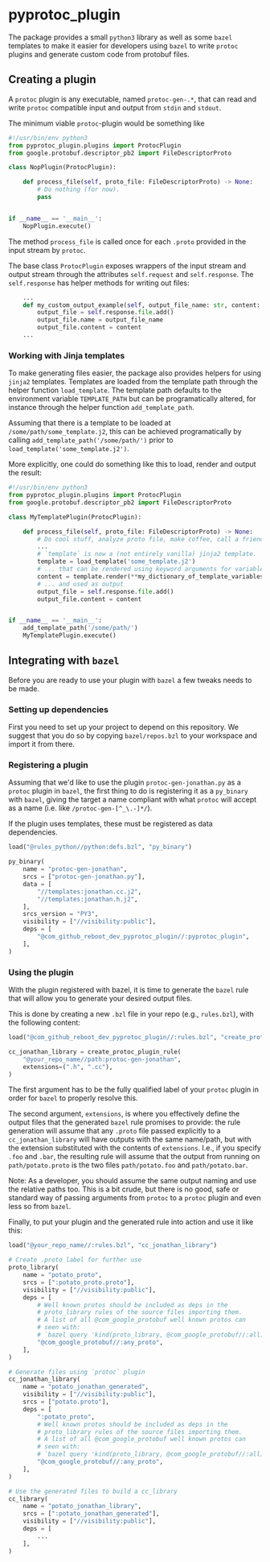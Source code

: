 # pyprotoc_plugin

The package provides a small `python3` library as well as some `bazel` templates to
make it easier for developers using `bazel` to write `protoc` plugins and generate custom code from protobuf files.

## Creating a plugin

A `protoc` plugin is any executable, named `protoc-gen-.*`, that can read and write `protoc` compatible input and output from `stdin` and `stdout`.

The minimum viable `protoc`-plugin would be something like

```python
#!/usr/bin/env python3
from pyprotoc_plugin.plugins import ProtocPlugin
from google.protobuf.descriptor_pb2 import FileDescriptorProto

class NopPlugin(ProtocPlugin):

    def process_file(self, proto_file: FileDescriptorProto) -> None:
        # Do nothing (for now).
        pass


if __name__ == '__main__':
    NopPlugin.execute()

```

The method `process_file` is called once for each `.proto` provided in the input stream by `protoc`.

The base class `ProtocPlugin` exposes wrappers of the input stream and output stream through the attributes `self.request` and `self.response`.
The `self.response` has helper methods for writing out files:

```python
    ...
    def my_custom_output_example(self, output_file_name: str, content: str) -> None:
        output_file = self.response.file.add()
        output_file.name = output_file_name
        output_file.content = content
    ...
```

### Working with Jinja templates

To make generating files easier, the package also provides helpers for using `jinja2` templates.
Templates are loaded from the template path through the helper function `load_template`. The template path defaults to the environment variable `TEMPLATE_PATH` but can be programatically altered, for instance through the helper function `add_template_path`.

Assuming that there is a template to be loaded at `/some/path/some_template.j2`, this can be achieved programatically by calling `add_template_path('/some/path/')` prior to `load_template('some_template.j2')`.

More explicitly, one could do something like this to load, render and output the result:

```python
#!/usr/bin/env python3
from pyprotoc_plugin.plugins import ProtocPlugin
from google.protobuf.descriptor_pb2 import FileDescriptorProto

class MyTemplatePlugin(ProtocPlugin):

    def process_file(self, proto_file: FileDescriptorProto) -> None:
        # Do cool stuff, analyze proto file, make coffee, call a friend, etc.
        ...
        # `template` is now a (not entirely vanilla) jinja2 template.
        template = load_template('some_template.j2')
        # ... that can be rendered using keyword arguments for variable substitution
        content = template.render(**my_dictionary_of_template_variables)
        # ... and used as output
        output_file = self.response.file.add()
        output_file.content = content


if __name__ == '__main__':
    add_template_path('/some/path/')
    MyTemplatePlugin.execute()
```

## Integrating with `bazel`

Before you are ready to use your plugin with `bazel` a few tweaks needs to be made.

### Setting up dependencies

First you need to set up your project to depend on this repository. We suggest that you do so by copying `bazel/repos.bzl` to your workspace and import it from there.

### Registering a plugin

Assuming that we'd like to use the plugin `protoc-gen-jonathan.py` as a `protoc` plugin in `bazel`, the first thing to do is registering it as a `py_binary` with `bazel`, giving the target a name compliant with what `protoc` will accept as a name (i.e. like `/protoc-gen-[^_\.-]*/`).

If the plugin uses templates, these must be registered as data dependencies.

```python
load("@rules_python//python:defs.bzl", "py_binary")

py_binary(
    name = "protoc-gen-jonathan",
    srcs = ["protoc-gen-jonathan.py"],
    data = [
        "//templates:jonathan.cc.j2",
        "//templates:jonathan.h.j2",
    ],
    srcs_version = "PY3",
    visibility = ["//visibility:public"],
    deps = [
        "@com_github_reboot_dev_pyprotoc_plugin//:pyprotoc_plugin",
    ],
)
```

### Using the plugin

With the plugin registered with bazel, it is time to generate the `bazel` rule that will allow you to generate your desired output files.

This is done by creating a new `.bzl` file in your repo (e.g., `rules.bzl`), with the following content:

```python
load("@com_github_reboot_dev_pyprotoc_plugin//:rules.bzl", "create_protoc_plugin_rule")

cc_jonathan_library = create_protoc_plugin_rule(
    "@your_repo_name//path:protoc-gen-jonathan",
    extensions=(".h", ".cc"),
)

```

The first argument has to be the fully qualified label of your `protoc` plugin in order for `bazel` to properly resolve this.

The second argument, `extensions`, is where you effectively define the output files that the generated `bazel` rule promises to provide:
the rule generation will assume that any `.proto` file passed explicitly to a `cc_jonathan_library` will have outputs with the same name/path, but with the extension substituted with the contents of `extensions`.
I.e., if you specify `.foo` and `.bar`, the resulting rule will assume that the output from running on `path/potato.proto` is the two files `path/potato.foo` and `path/potato.bar`.

Note: As a developer, you should assume the same output naming and use the relative paths too. This is a bit crude, but there is no good, safe or standard way of passing arguments from `protoc` to a `protoc` plugin and even less so from `bazel`.

Finally, to put your plugin and the generated rule into action and use it like this:

```python
load("@your_repo_name//:rules.bzl", "cc_jonathan_library")

# Create .proto label for further use
proto_library(
    name = "potato_proto",
    srcs = [":potato_proto.proto"],
    visibility = ["//visibility:public"],
    deps = [
        # Well known protos should be included as deps in the
        # proto_library rules of the source files importing them.
        # A list of all @com_google_protobuf well known protos can
        # seen with:
        # `bazel query 'kind(proto_library, @com_google_protobuf//:all)'`
        "@com_google_protobuf//:any_proto",
    ],
)

# Generate files using `protoc` plugin
cc_jonathan_library(
    name = "potato_jonathan_generated",
    visibility = ["//visibility:public"],
    srcs = ["potato.proto"],
    deps = [
        ":potato_proto",
        # Well known protos should be included as deps in the
        # proto_library rules of the source files importing them.
        # A list of all @com_google_protobuf well known protos can
        # seen with:
        # `bazel query 'kind(proto_library, @com_google_protobuf//:all)'`
        "@com_google_protobuf//:any_proto",
    ],
)

# Use the generated files to build a cc_library
cc_library(
    name = "potato_jonathan_library",
    srcs = [":potato_jonathan_generated"],
    visibility = ["//visibility:public"],
    deps = [
        ...
    ],
)

```
